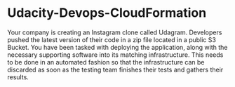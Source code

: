 # Udacity-Devops-CloudFormation
Your company is creating an Instagram clone called Udagram. Developers pushed the latest version of their code in a zip file located in a public S3 Bucket.  You have been tasked with deploying the application, along with the necessary supporting software into its matching infrastructure.  This needs to be done in an automated fashion so that the infrastructure can be discarded as soon as the testing team finishes their tests and gathers their results.

